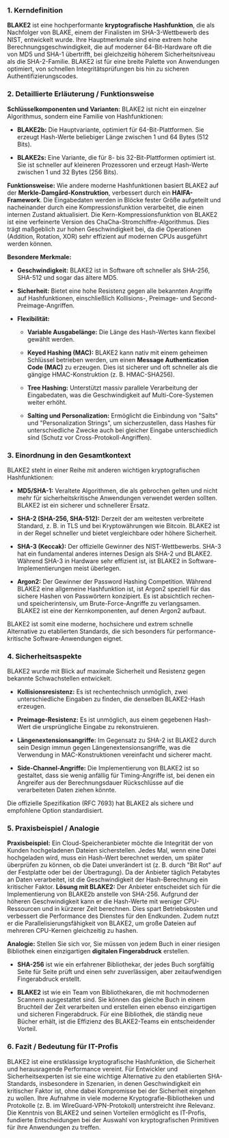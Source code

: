 ### 1. Kerndefinition

**BLAKE2** ist eine hochperformante **kryptografische Hashfunktion**, die als Nachfolger von BLAKE, einem der Finalisten im SHA-3-Wettbewerb des NIST, entwickelt wurde. Ihre Hauptmerkmale sind eine extrem hohe Berechnungsgeschwindigkeit, die auf moderner 64-Bit-Hardware oft die von MD5 und SHA-1 übertrifft, bei gleichzeitig höherem Sicherheitsniveau als die SHA-2-Familie. BLAKE2 ist für eine breite Palette von Anwendungen optimiert, von schnellen Integritätsprüfungen bis hin zu sicheren Authentifizierungscodes.

### 2. Detaillierte Erläuterung / Funktionsweise

**Schlüsselkomponenten und Varianten:** BLAKE2 ist nicht ein einzelner Algorithmus, sondern eine Familie von Hashfunktionen:

- **BLAKE2b:** Die Hauptvariante, optimiert für 64-Bit-Plattformen. Sie erzeugt Hash-Werte beliebiger Länge zwischen 1 und 64 Bytes (512 Bits).
    
- **BLAKE2s:** Eine Variante, die für 8- bis 32-Bit-Plattformen optimiert ist. Sie ist schneller auf kleineren Prozessoren und erzeugt Hash-Werte zwischen 1 und 32 Bytes (256 Bits).
    

**Funktionsweise:** Wie andere moderne Hashfunktionen basiert BLAKE2 auf der **Merkle-Damgård-Konstruktion**, verbessert durch ein **HAIFA-Framework**. Die Eingabedaten werden in Blöcke fester Größe aufgeteilt und nacheinander durch eine Kompressionsfunktion verarbeitet, die einen internen Zustand aktualisiert. Die Kern-Kompressionsfunktion von BLAKE2 ist eine verfeinerte Version des ChaCha-Stromchiffre-Algorithmus. Dies trägt maßgeblich zur hohen Geschwindigkeit bei, da die Operationen (Addition, Rotation, XOR) sehr effizient auf modernen CPUs ausgeführt werden können.

**Besondere Merkmale:**

- **Geschwindigkeit:** BLAKE2 ist in Software oft schneller als SHA-256, SHA-512 und sogar das ältere MD5.
    
- **Sicherheit:** Bietet eine hohe Resistenz gegen alle bekannten Angriffe auf Hashfunktionen, einschließlich Kollisions-, Preimage- und Second-Preimage-Angriffen.
    
- **Flexibilität:**
    
    - **Variable Ausgabelänge:** Die Länge des Hash-Wertes kann flexibel gewählt werden.
        
    - **Keyed Hashing (MAC):** BLAKE2 kann nativ mit einem geheimen Schlüssel betrieben werden, um einen **Message Authentication Code (MAC)** zu erzeugen. Dies ist sicherer und oft schneller als die gängige HMAC-Konstruktion (z. B. HMAC-SHA256).
        
    - **Tree Hashing:** Unterstützt massiv parallele Verarbeitung der Eingabedaten, was die Geschwindigkeit auf Multi-Core-Systemen weiter erhöht.
        
    - **Salting und Personalization:** Ermöglicht die Einbindung von "Salts" und "Personalization Strings", um sicherzustellen, dass Hashes für unterschiedliche Zwecke auch bei gleicher Eingabe unterschiedlich sind (Schutz vor Cross-Protokoll-Angriffen).
        

### 3. Einordnung in den Gesamtkontext

BLAKE2 steht in einer Reihe mit anderen wichtigen kryptografischen Hashfunktionen:

- **MD5/SHA-1:** Veraltete Algorithmen, die als gebrochen gelten und nicht mehr für sicherheitskritische Anwendungen verwendet werden sollten. BLAKE2 ist ein sicherer und schnellerer Ersatz.
    
- **SHA-2 (SHA-256, SHA-512):** Derzeit der am weitesten verbreitete Standard, z. B. in TLS und bei Kryptowährungen wie Bitcoin. BLAKE2 ist in der Regel schneller und bietet vergleichbare oder höhere Sicherheit.
    
- **SHA-3 (Keccak):** Der offizielle Gewinner des NIST-Wettbewerbs. SHA-3 hat ein fundamental anderes internes Design als SHA-2 und BLAKE2. Während SHA-3 in Hardware sehr effizient ist, ist BLAKE2 in Software-Implementierungen meist überlegen.
    
- **Argon2:** Der Gewinner der Password Hashing Competition. Während BLAKE2 eine allgemeine Hashfunktion ist, ist Argon2 speziell für das sichere Hashen von Passwörtern konzipiert. Es ist absichtlich rechen- und speicherintensiv, um Brute-Force-Angriffe zu verlangsamen. BLAKE2 ist eine der Kernkomponenten, auf denen Argon2 aufbaut.
    

BLAKE2 ist somit eine moderne, hochsichere und extrem schnelle Alternative zu etablierten Standards, die sich besonders für performance-kritische Software-Anwendungen eignet.

### 4. Sicherheitsaspekte

BLAKE2 wurde mit Blick auf maximale Sicherheit und Resistenz gegen bekannte Schwachstellen entwickelt.

- **Kollisionsresistenz:** Es ist rechentechnisch unmöglich, zwei unterschiedliche Eingaben zu finden, die denselben BLAKE2-Hash erzeugen.
    
- **Preimage-Resistenz:** Es ist unmöglich, aus einem gegebenen Hash-Wert die ursprüngliche Eingabe zu rekonstruieren.
    
- **Längenextensionsangriffe:** Im Gegensatz zu SHA-2 ist BLAKE2 durch sein Design immun gegen Längenextensionsangriffe, was die Verwendung in MAC-Konstruktionen vereinfacht und sicherer macht.
    
- **Side-Channel-Angriffe:** Die Implementierung von BLAKE2 ist so gestaltet, dass sie wenig anfällig für Timing-Angriffe ist, bei denen ein Angreifer aus der Berechnungsdauer Rückschlüsse auf die verarbeiteten Daten ziehen könnte.
    

Die offizielle Spezifikation (RFC 7693) hat BLAKE2 als sichere und empfohlene Option standardisiert.

### 5. Praxisbeispiel / Analogie

**Praxisbeispiel:** Ein Cloud-Speicheranbieter möchte die Integrität der von Kunden hochgeladenen Dateien sicherstellen. Jedes Mal, wenn eine Datei hochgeladen wird, muss ein Hash-Wert berechnet werden, um später überprüfen zu können, ob die Datei unverändert ist (z. B. durch "Bit Rot" auf der Festplatte oder bei der Übertragung). Da der Anbieter täglich Petabytes an Daten verarbeitet, ist die Geschwindigkeit der Hash-Berechnung ein kritischer Faktor. **Lösung mit BLAKE2:** Der Anbieter entscheidet sich für die Implementierung von BLAKE2b anstelle von SHA-256. Aufgrund der höheren Geschwindigkeit kann er die Hash-Werte mit weniger CPU-Ressourcen und in kürzerer Zeit berechnen. Dies spart Betriebskosten und verbessert die Performance des Dienstes für den Endkunden. Zudem nutzt er die Parallelisierungsfähigkeit von BLAKE2, um große Dateien auf mehreren CPU-Kernen gleichzeitig zu hashen.

**Analogie:** Stellen Sie sich vor, Sie müssen von jedem Buch in einer riesigen Bibliothek einen einzigartigen **digitalen Fingerabdruck** erstellen.

- **SHA-256** ist wie ein erfahrener Bibliothekar, der jedes Buch sorgfältig Seite für Seite prüft und einen sehr zuverlässigen, aber zeitaufwendigen Fingerabdruck erstellt.
    
- **BLAKE2** ist wie ein Team von Bibliothekaren, die mit hochmodernen Scannern ausgestattet sind. Sie können das gleiche Buch in einem Bruchteil der Zeit verarbeiten und erstellen einen ebenso einzigartigen und sicheren Fingerabdruck. Für eine Bibliothek, die ständig neue Bücher erhält, ist die Effizienz des BLAKE2-Teams ein entscheidender Vorteil.
    

### 6. Fazit / Bedeutung für IT-Profis

BLAKE2 ist eine erstklassige kryptografische Hashfunktion, die Sicherheit und herausragende Performance vereint. Für Entwickler und Sicherheitsexperten ist sie eine wichtige Alternative zu den etablierten SHA-Standards, insbesondere in Szenarien, in denen Geschwindigkeit ein kritischer Faktor ist, ohne dabei Kompromisse bei der Sicherheit eingehen zu wollen. Ihre Aufnahme in viele moderne Kryptografie-Bibliotheken und Protokolle (z. B. im WireGuard-VPN-Protokoll) unterstreicht ihre Relevanz. Die Kenntnis von BLAKE2 und seinen Vorteilen ermöglicht es IT-Profis, fundierte Entscheidungen bei der Auswahl von kryptografischen Primitiven für ihre Anwendungen zu treffen.